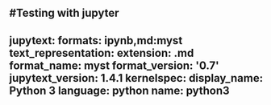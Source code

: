 #Testing with jupyter
---
jupytext:
	formats: ipynb,md:myst
	text_representation:
		extension: .md
		format_name: myst
		format_version: '0.7'
		jupytext_version: 1.4.1
kernelspec:
	display_name: Python 3
	language: python
	name: python3
---
